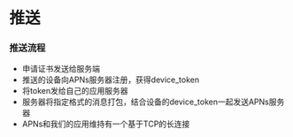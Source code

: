 # 推送

### 推送流程
- 申请证书发送给服务端
- 推送的设备向APNs服务器注册，获得device_token
- 将token发给自己的应用服务器
- 服务器将指定格式的消息打包，结合设备的device_token一起发送APNs服务器
- APNs和我们的应用维持有一个基于TCP的长连接

